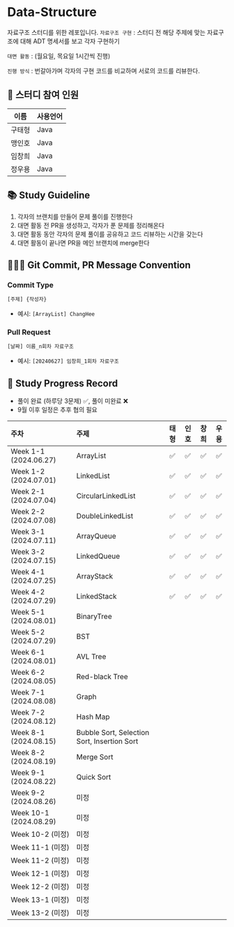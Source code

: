 # Data-Structure
자료구조 스터디를 위한 레포입니다.
  `자료구조 구현` : 스터디 전 해당 주제에 맞는 자료구조에 대해 ADT 명세서를 보고 각자 구현하기
  
  `대면 활동` : (월요일, 목요일 1시간씩 진행)
  
  `진행 방식` : 번갈아가며 각자의 구현 코드를 비교하며 서로의 코드를 리뷰한다.
      
## 👥 스터디 참여 인원
| 이름 | 사용언어 |
| :---: | :------ |
| 구태형 | Java |
| 맹인호 | Java |
| 임창희 | Java |
| 정우용 | Java |

## 📚 Study Guideline
1. 각자의 브랜치를 만들어 문제 풀이를 진행한다
2. 대면 활동 전 PR을 생성하고, 각자가 푼 문제를 정리해온다
3. 대면 활동 동안 각자의 문제 풀이를 공유하고 코드 리뷰하는 시간을 갖는다
4. 대면 활동이 끝나면 PR을 메인 브랜치에 merge한다

## 🙆🏻‍♂️ Git Commit, PR Message Convention
### Commit Type
```bash
[주제] {작성자}
```
- 예시: `[ArrayList] ChangHee`

### Pull Request
```bash
[날짜] 이름_n회차 자료구조
```
- 예시: `[20240627] 임창희_1회차 자료구조`

## 📆 Study Progress Record
- 풀이 완료 (하루당 3문제) ✅, 풀이 미완료 ❌
- 9월 이후 일정은 추후 협의 필요
  
| 주차 | 주제 | 태형 | 인호 | 창희 | 우용
| :-- | :-- |:-:|:--:|:--:| :--: 
| Week 1-1 (2024.06.27) | ArrayList | ✅ | ✅  | ✅  | ✅
| Week 1-2 (2024.07.01) | LinkedList | ✅  | ✅   |  ✅  | ✅
| Week 2-1 (2024.07.04) | CircularLinkedList | ✅  |  ✅  |  ✅  | ✅
| Week 2-2 (2024.07.08) | DoubleLinkedList | ✅  |  ✅  |  ✅  | ✅
| Week 3-1 (2024.07.11) | ArrayQueue | ✅  |  ✅  |  ✅  | ✅
| Week 3-2 (2024.07.15) | LinkedQueue | ✅  |  ✅  |  ✅  | ✅
| Week 4-1 (2024.07.25) | ArrayStack | ✅  |  ✅  |  ✅  |  ✅
| Week 4-2 (2024.07.29) | LinkedStack | ✅  |  ✅  |  ✅  | ✅
| Week 5-1 (2024.08.01) | BinaryTree |   |    |    |
| Week 5-2 (2024.07.29) | BST |   |    |    |
| Week 6-1 (2024.08.01) | AVL Tree |   |    |    |
| Week 6-2 (2024.08.05) | Red-black Tree |   |    |    |
| Week 7-1 (2024.08.08) | Graph |   |    |    |
| Week 7-2 (2024.08.12) | Hash Map |   |    |    |
| Week 8-1 (2024.08.15) | Bubble Sort, Selection Sort, Insertion Sort |   |    |    |
| Week 8-2 (2024.08.19) | Merge Sort |   |    |    |
| Week 9-1 (2024.08.22) | Quick Sort |   |    |    |
| Week 9-2 (2024.08.26) | 미정 |   |    |    |
| Week 10-1 (2024.08.29) | 미정 |   |    |    |
| Week 10-2 (미정) | 미정 |   |    |    |
| Week 11-1 (미정) | 미정 |   |    |    |
| Week 11-2 (미정) | 미정 |   |    |    |
| Week 12-1 (미정) | 미정 |   |    |    |
| Week 12-2 (미정) | 미정 |   |    |    |
| Week 13-1 (미정) | 미정 |   |    |    |
| Week 13-2 (미정) | 미정 |   |    |    |
